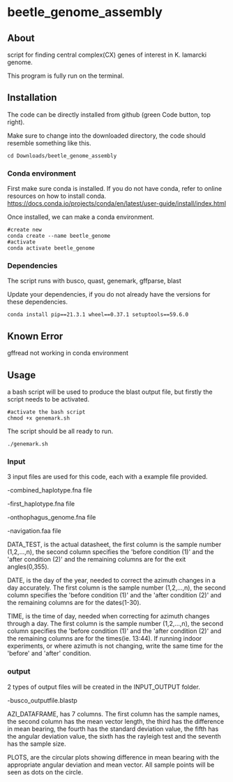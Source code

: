 # beetle_genome_assembly
## About
script for finding central complex(CX) genes of interest in K. lamarcki genome.

This program is fully run on the terminal.

## Installation
The code can be directly installed from github (green Code button, top right).

Make sure to change into the downloaded directory, the code should resemble something like this.
```bash=
cd Downloads/beetle_genome_assembly
```
### Conda environment
First make sure conda is installed. If you do not have conda, refer to online resources on how to install conda.
https://docs.conda.io/projects/conda/en/latest/user-guide/install/index.html

Once installed, we can make a conda environment.

```bash=
#create new
conda create --name beetle_genome
#activate
conda activate beetle_genome
```

### Dependencies
The script runs with busco, quast, genemark, gffparse, blast

Update your dependencies, if you do not already have the versions for these dependencies.

```bash=
conda install pip==21.3.1 wheel==0.37.1 setuptools==59.6.0
```

## Known Error
gffread not working in conda environment

## Usage

a bash script will be used to produce the blast output file, but firstly the script needs to be activated.
```bash=
#activate the bash script
chmod +x genemark.sh
```

The script should be all ready to run.
```bash=
./genemark.sh
```
### Input

3 input files are used for this code, each with a example file provided.

-combined_haplotype.fna file

-first_haplotype.fna file

-onthophagus_genome.fna file

-navigation.faa file

DATA_TEST, is the actual datasheet, the first column is the sample number (1,2,...,n), the second column specifies the 'before condition (1)' and the 'after condition (2)' and the remaining columns are for the exit angles(0,355).

DATE, is the day of the year, needed to correct the azimuth changes in a day accurately. The first column is the sample number (1,2,...,n), the second column specifies the 'before condition (1)' and the 'after condition (2)' and the remaining columns are for the dates(1-30). 

TIME, is the time of day, needed when correcting for azimuth changes through a day. The first column is the sample number (1,2,...,n), the second column specifies the 'before condition (1)' and the 'after condition (2)' and the remaining columns are for the times(ie. 13:44). If running indoor experiments, or where azimuth is not changing, write the same time for the 'before' and 'after' condition.

### output

2 types of output files will be created in the INPUT_OUTPUT folder.

-busco_outputfile.blastp

AZI_DATAFRAME, has 7 columns. The first column has the sample names, the second column has the mean vector length, the third has the difference in mean bearing, the fourth has the standard deviation value, the fifth has the angular deviation value, the sixth has the rayleigh test and the seventh has the sample size.

PLOTS, are the circular plots showing difference in mean bearing with the appropriate angular deviation and mean vector. All sample points will be seen as dots on the circle.
